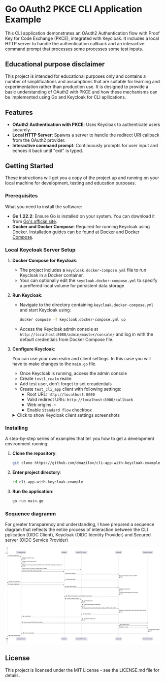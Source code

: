 # Go OAuth2 PKCE CLI Application Example

This CLI application demonstrates an OAuth2 Authentication flow with Proof Key for Code Exchange (PKCE), integrated with Keycloak. It includes a local HTTP server to handle the authentication callback and an interactive command prompt that processes some processes some test inputs.

## Educational purpose disclaimer

This project is intended for educational purposes only and contains a number of simplifications and assumptions that are suitable for learning and experimentation rather than production use. It is designed to provide a basic understanding of OAuth2 with PKCE and how these mechanisms can be implemented using Go and Keycloak for CLI apllications. 

## Features

- **OAuth2 Authentication with PKCE**: Uses Keycloak to authenticate users securely.
- **Local HTTP Server**: Spawns a server to handle the redirect URI callback from the OAuth2 provider.
- **Interactive command prompt**: Continuously prompts for user input and echoes it back until "exit" is typed.

## Getting Started

These instructions will get you a copy of the project up and running on your local machine for development, testing and education purposes.

### Prerequisites

What you need to install the software:

- **Go 1.22.2**: Ensure Go is installed on your system. You can download it from [Go's official site](https://golang.org/dl/).
- **Docker and Docker Compose**: Required for running Keycloak using Docker. Installation guides can be found at [Docker](https://docs.docker.com/get-docker/) and [Docker Compose](https://docs.docker.com/compose/install/).

### Local Keycloak Server Setup

1. **Docker Compose for Keycloak**:
   - The project includes a `keycloak.docker-compose.yml` file to run Keycloak in a Docker container.
   - Your can optionally edit the `keycloak.docker-compose.yml` to specify a preffered local volume for persistent data storage
2. **Run Keycloak**:
   - Navigate to the directory containing `keycloak.docker-compose.yml` and start Keycloak using:
     ```bash
     docker compose -f keycloak.docker-compose.yml up
     ```
   - Access the Keycloak admin console at `http://localhost:8088/admin/master/console/` and log in with the default credentials from Docker Compose file.
3. **Configure Keycloak**:

    You can use your own realm and client settings. In this case you will have to make changes to the `main.go` file.

    - Once Keycloak is running, access the admin console
    - Create `test1_realm` realm
    - Add test user, don't forget to set creadentials
    - Create `test_cli_app` client with following settings:   
        - Root URL: `http://localhost:8080`
        - Valid redirect URIs: `http://localhost:8080/callback`
        - Web origins: `+`
        - Enable `Standard flow` checkbox

   <details>
      <summary>Click to show Keycloak client settings screenshots</summary>
      
      ![](assets/images/image.png) 

      ![](assets/images/image-1.png)

      ![](assets/images/image-2.png)

   </details>
        

    
### Installing

A step-by-step series of examples that tell you how to get a development environment running:

1. **Clone the repository**:
   ```sh
   git clone https://github.com/dmazilov/cli-app-with-keycloak-example.git
   ```
2. **Enter project directory**:
    ```sh   
   cd cli-app-with-keycloak-example
   ```
2. **Run Go application**:
    ```sh   
   go run main.go 
   ```

### Sequence diagramm

For greater transparency and understanding, I have prepared a sequence diagram that reflects the entire process of interaction between the CLI pplication (OIDC Client), Keycloak (OIDC Identity Provider) and Secured server (OIDC Service Provider)

![](assets/images/diagram.svg)

## License
This project is licensed under the MIT License - see the LICENSE.md file for details.